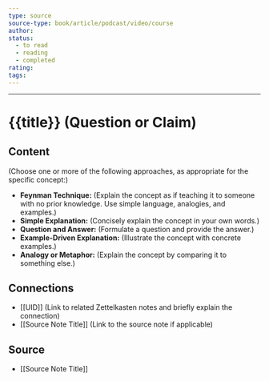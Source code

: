 ```yaml
---
type: source
source-type: book/article/podcast/video/course
author: 
status:
  - to read
  - reading
  - completed
rating: 
tags:
---
```

---

# {{title}} (Question or Claim)

## Content

(Choose one or more of the following approaches, as appropriate for the specific concept:)

*   **Feynman Technique:** (Explain the concept as if teaching it to someone with no prior knowledge. Use simple language, analogies, and examples.)
*   **Simple Explanation:** (Concisely explain the concept in your own words.)
*   **Question and Answer:** (Formulate a question and provide the answer.)
*   **Example-Driven Explanation:** (Illustrate the concept with concrete examples.)
*   **Analogy or Metaphor:** (Explain the concept by comparing it to something else.)

## Connections

*   [[UID]] (Link to related Zettelkasten notes and briefly explain the connection)
*   [[Source Note Title]] (Link to the source note if applicable)

## Source

*   [[Source Note Title]]